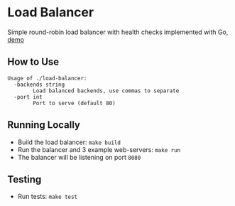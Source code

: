 # Load Balancer 
Simple round-robin load balancer with health checks implemented with Go, [demo](https://load-balancer.martishin.com/)

## How to Use
```
Usage of ./load-balancer:
  -backends string
        Load balanced backends, use commas to separate
  -port int
        Port to serve (default 80)
```

## Running Locally
* Build the load balancer: `make build`
* Run the balancer and 3 example web-servers: `make run`
* The balancer will be listening on port `8080`

## Testing
* Run tests: `make test`
